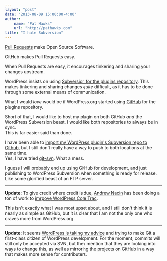 ```yaml
--- 
layout: "post"  
date: "2013-08-09 15:00:00-4:00"  
author:  
    name: "Pat Hawks"  
    url: "http://pathawks.com"
title: "I hate Subversion"  
---
```


[Pull Requests](https://help.github.com/articles/using-pull-requests) make Open Source Software.

GitHub makes Pull Requests easy.

When Pull Requests are easy, it encourages tinkering and sharing your changes upstream.

WordPress insists on using [Subversion for the plugins repository](http://wordpress.org/plugins/about/svn/).
This makes tinkering and sharing changes _quite_ difficult, as it has to be done through some external means of communication.

What I would _love_ would be if WordPress.org started using [GitHub](https://enterprise.github.com/) for the plugins repository.

Short of that, I would like to host my plugin on both GitHub _and_ the WordPress Subversion beast. I would like both repositories to always be in sync.  
This is far easier said than done.

I have been able to [import my WordPress plugin's Subversion repo to Github](https://gist.github.com/kasparsd/3749872), but I still don't really have a way to push to both locations at the same time.  
Yes, I have tried [git-svn](https://www.kernel.org/pub/software/scm/git/docs/git-svn.html). What a mess.

I guess I will probably end up using GitHub for development, and just publishing to WordPress Subversion when something is ready for release.  
Like some glorified beast of an FTP server.

***

**Update:** To give credit where credit is due, [Andrew Nacin](http://make.wordpress.org/core/author/nacin/) has been doing a ton of work to [imrpove WordPress Core Trac](http://make.wordpress.org/core/2014/01/06/lots-of-improvements-to-core-trac/).

This isn't exactly what I was most upset about, and I still don't think it is nearly as simple as GitHub, but it is clear that I am not the only one who craves more from WordPress.org.

***

**Update:** It seems [WordPress is taking my advice](http://make.wordpress.org/core/2014/01/15/git-mirrors-for-wordpress/) and trying to make Git a first-class citizen of WordPress development. For the moment, commits will still only be accepted via SVN, but they mention that they are looking into ways to change this, as well as mirroring the projects on GitHub in a way that makes more sense for contributers.
